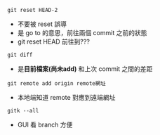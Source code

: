 ﻿



```git reset HEAD-2```
- 不要被 reset 誤導
- 是 go to 的意思，前往兩個 commit 之前的狀態
- git reset HEAD 前往到???

```git diff```
- 是**目前檔案(尚未add)** 和上次 commit 之間的差距

```git remote add origin remote網址```
- 本地端知道 remote 對應到遠端網址


```gitk --all```
- GUI 看 branch 方便














